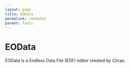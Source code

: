 ```yaml
---
layout: page
title: EOData
permalink: /eodata/
parent: Tools
---
```


# EOData

EOData is a Endless Data File (EDF) editor created by Cirras.